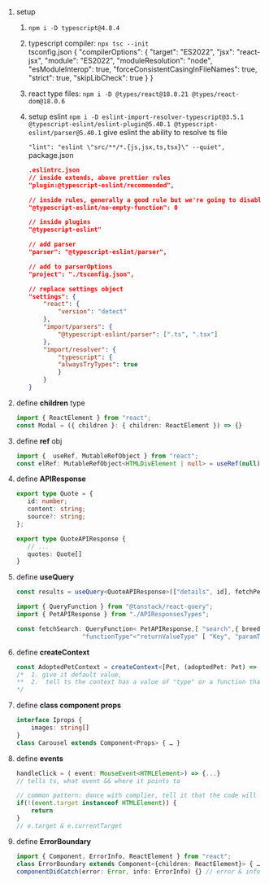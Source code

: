 1. setup 
    1. ```npm i -D typescript@4.8.4```
    2.  typescript compiler: ```npx tsc --init```    
        tsconfig.json
        {
            "compilerOptions": {
                "target": "ES2022",
                "jsx": "react-jsx",
                "module": "ES2022",
                "moduleResolution": "node",
                "esModuleInterop": true,
                "forceConsistentCasingInFileNames": true,
                "strict": true,
                "skipLibCheck": true
            }
        }
    3. react type files: ```npm i -D @types/react@18.0.21 @types/react-dom@18.0.6```

    4. setup eslint
        ```npm i -D eslint-import-resolver-typescript@3.5.1 @typescript-eslint/eslint-plugin@5.40.1 @typescript-eslint/parser@5.40.1``` give eslint the ability to resolve ts file

        ```"lint": "eslint \"src/**/*.{js,jsx,ts,tsx}\" --quiet",``` package.json
        
        ```json
        .eslintrc.json
        // inside extends, above prettier rules
        "plugin:@typescript-eslint/recommended",

        // inside rules, generally a good rule but we're going to disable it for now
        "@typescript-eslint/no-empty-function": 0

        // inside plugins
        "@typescript-eslint"

        // add parser
        "parser": "@typescript-eslint/parser",

        // add to parserOptions
        "project": "./tsconfig.json",

        // replace settings object
        "settings": {
            "react": {
                "version": "detect"
            },
            "import/parsers": {
                "@typescript-eslint/parser": [".ts", ".tsx"]
            },
            "import/resolver": {
                "typescript": {
                "alwaysTryTypes": true
                }
            }
        }
        ```

2. define **children** type 
    ``` ts 
    import { ReactElement } from "react";
    const Modal = ({ children }: { children: ReactElement }) => {}
    ```

3. define **ref** obj 
    ```ts 
    import {  useRef, MutableRefObject } from "react";
    const elRef: MutableRefObject<HTMLDivElement | null> = useRef(null);
    ```

4. define **APIResponse** 
     ```ts
    export type Quote = {
        id: number;
        content: string;
        source?: string;
    };

    export type QuoteAPIResponse {
        // ...
        quotes: Quote[]
    }
    ```

5. define **useQuery** 
    ```ts
    const results = useQuery<QuoteAPIResponse>(["details", id], fetchPet);

    ```
    ```ts
    import { QueryFunction } from "@tanstack/react-query";
    import { PetAPIResponse } from "./APIResponsesTypes";

    const fetchSearch: QueryFunction< PetAPIResponse,[ "search",{ breed: string;} ]> = async function ({ queryKey }) {}
                      "functionType"<"returnValueType" [ "Key", "paramType"       ]>
    ```

6. define **createContext**
    ```ts
    const AdoptedPetContext = createContext<[Pet, (adoptedPet: Pet) => void]>({default: "default"});
    /*  1. give it default value, 
    **  2.  tell ts the context has a value of "type" or a function that takes a pet and return void
    */
    ```

7. define **class component props**
    ```ts
    interface Iprops {
        images: string[]
    }
    class Carousel extends Component<Props> { … }
    ```

8. define **events**
    ```ts
    handleClick = ( event: MouseEvent<HTMLElement>) => {...}
    // tells ts, what event && where it points to

    // common pattern: dance with complier, tell it that the code will give ts HTMLElement
    if(!(event.target instanceof HTMLElement)) {
        return
    }
    // e.target & e.currentTarget  
    ```
    

9. define **ErrorBoundary** 
    ```ts
    import { Component, ErrorInfo, ReactElement } from "react";
    class ErrorBoundary extends Component<{children: ReactElement}> { … }   // children 
    componentDidCatch(error: Error, info: ErrorInfo) {} // error & info 
    ```